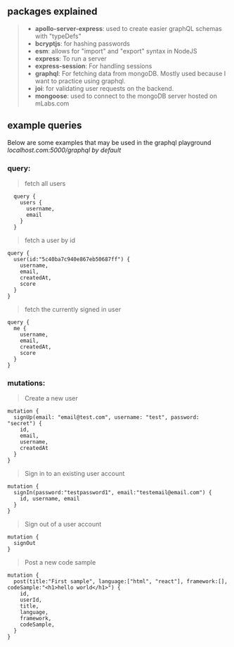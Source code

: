 ## packages explained

> - **apollo-server-express**: used to create easier graphQL schemas with "typeDefs"
> - **bcryptjs**: for hashing passwords
> - **esm**: allows for "import" and "export" syntax in NodeJS
> - **express**: To run a server
> - **express-session**: For handling sessions
> - **graphql**: For fetching data from mongoDB. Mostly used because I want to practice using graphql.
> - **joi**: for validating user requests on the backend.
> - **mongoose**: used to connect to the mongoDB server hosted on mLabs.com

## example queries

Below are some examples that may be used in the graphql playground
_localhost.com:5000/graphql by default_

### query:

> fetch all users

```
  query {
    users {
      username,
      email
    }
  }
```

> fetch a user by id

```
query {
  user(id:"5c40ba7c940e867eb50687ff") {
    username,
    email,
    createdAt,
    score
  }
}
```

> fetch the currently signed in user

```
query {
  me {
    username,
    email,
    createdAt,
    score
  }
}
```

### mutations:

> Create a new user

```
mutation {
  signUp(email: "email@test.com", username: "test", password: "secret") {
    id,
    email,
    username,
    createdAt
  }
}
```

> Sign in to an existing user account

```
mutation {
  signIn(password:"testpassword1", email:"testemail@email.com") {
    id, username, email
  }
}
```

> Sign out of a user account

```
mutation {
  signOut
}
```

> Post a new code sample

```
mutation {
  post(title:"First sample", language:["html", "react"], framework:[], codeSample:"<h1>hello world</h1>") {
    id,
    userId,
    title,
    language,
    framework,
    codeSample,
  }
}
```
